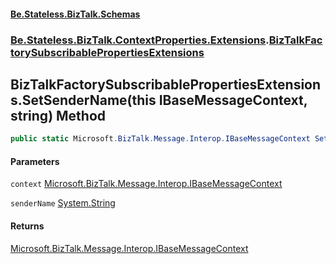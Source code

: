 #### [Be.Stateless.BizTalk.Schemas](README.md 'README')
### [Be.Stateless.BizTalk.ContextProperties.Extensions](Be.Stateless.BizTalk.ContextProperties.Extensions.md 'Be.Stateless.BizTalk.ContextProperties.Extensions').[BizTalkFactorySubscribablePropertiesExtensions](BizTalkFactorySubscribablePropertiesExtensions.md 'Be.Stateless.BizTalk.ContextProperties.Extensions.BizTalkFactorySubscribablePropertiesExtensions')

## BizTalkFactorySubscribablePropertiesExtensions.SetSenderName(this IBaseMessageContext, string) Method

```csharp
public static Microsoft.BizTalk.Message.Interop.IBaseMessageContext SetSenderName(this Microsoft.BizTalk.Message.Interop.IBaseMessageContext context, string senderName);
```
#### Parameters

<a name='Be.Stateless.BizTalk.ContextProperties.Extensions.BizTalkFactorySubscribablePropertiesExtensions.SetSenderName(thisMicrosoft.BizTalk.Message.Interop.IBaseMessageContext,string).context'></a>

`context` [Microsoft.BizTalk.Message.Interop.IBaseMessageContext](https://docs.microsoft.com/en-us/dotnet/api/Microsoft.BizTalk.Message.Interop.IBaseMessageContext 'Microsoft.BizTalk.Message.Interop.IBaseMessageContext')

<a name='Be.Stateless.BizTalk.ContextProperties.Extensions.BizTalkFactorySubscribablePropertiesExtensions.SetSenderName(thisMicrosoft.BizTalk.Message.Interop.IBaseMessageContext,string).senderName'></a>

`senderName` [System.String](https://docs.microsoft.com/en-us/dotnet/api/System.String 'System.String')

#### Returns
[Microsoft.BizTalk.Message.Interop.IBaseMessageContext](https://docs.microsoft.com/en-us/dotnet/api/Microsoft.BizTalk.Message.Interop.IBaseMessageContext 'Microsoft.BizTalk.Message.Interop.IBaseMessageContext')